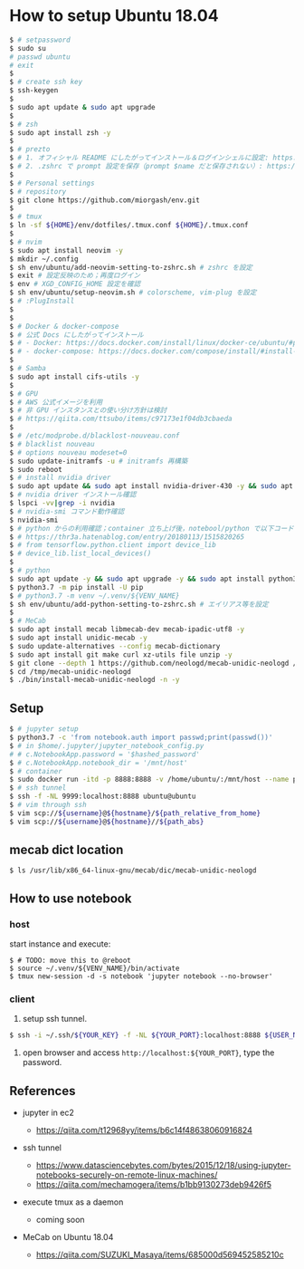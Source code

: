 # How to setup Ubuntu 18.04

```bash
$ # setpassword
$ sudo su
# passwd ubuntu
# exit
$ 
$ # create ssh key
$ ssh-keygen
$ 
$ sudo apt update & sudo apt upgrade
$ 
$ # zsh
$ sudo apt install zsh -y
$ 
$ # prezto
$ # 1. オフィシャル README にしたがってインストール＆ログインシェルに設定: https://github.com/sorin-ionescu/prezto
$ # 2. .zshrc で prompt 設定を保存（prompt $name だと保存されない）: https://qiita.com/notakaos/items/89057f2119655ab9f920
$ 
$ # Personal settings
$ # repository
$ git clone https://github.com/miorgash/env.git
$ 
$ # tmux
$ ln -sf ${HOME}/env/dotfiles/.tmux.conf ${HOME}/.tmux.conf
$ 
$ # nvim
$ sudo apt install neovim -y
$ mkdir ~/.config
$ sh env/ubuntu/add-neovim-setting-to-zshrc.sh # zshrc を設定
$ exit # 設定反映のため；再度ログイン
$ env # XGD_CONFIG_HOME 設定を確認
$ sh env/ubuntu/setup-neovim.sh # colorscheme, vim-plug を設定
$ # :PlugInstall
$ 
$ 
$ # Docker & docker-compose
$ # 公式 Docs にしたがってインストール
$ # - Docker: https://docs.docker.com/install/linux/docker-ce/ubuntu/#prerequisites
$ # - docker-compose: https://docs.docker.com/compose/install/#install-compose
$ 
$ # Samba
$ sudo apt install cifs-utils -y
$ 
$ # GPU
$ # AWS 公式イメージを利用
$ # 非 GPU インスタンスとの使い分け方針は検討
$ # https://qiita.com/ttsubo/items/c97173e1f04db3cbaeda
$ 
$ # /etc/modprobe.d/blacklost-nouveau.conf
$ # blacklist nouveau
$ # options nouveau modeset=0
$ sudo update-initramfs -u # initramfs 再構築
$ sudo reboot
$ # install nvidia driver
$ sudo apt update && sudo apt install nvidia-driver-430 -y && sudo apt install nvidia-cuda-toolkit -y
$ # nvidia driver インストール確認
$ lspci -vv|grep -i nvidia
$ # nvidia-smi コマンド動作確認
$ nvidia-smi
$ # python からの利用確認；container 立ち上げ後，notebool/python で以下コードを実行
$ # https://thr3a.hatenablog.com/entry/20180113/1515820265
$ # from tensorflow.python.client import device_lib
$ # device_lib.list_local_devices()
$ 
$ # python
$ sudo apt update -y && sudo apt upgrade -y && sudo apt install python3.7 -y && sudo apt install python3.7-dev -y && sudo apt install python3-pip -y && sudo apt install python3.7-venv -y
$ python3.7 -m pip install -U pip
$ # python3.7 -m venv ~/.venv/${VENV_NAME}
$ sh env/ubuntu/add-python-setting-to-zshrc.sh # エイリアス等を設定
$ 
$ # MeCab
$ sudo apt install mecab libmecab-dev mecab-ipadic-utf8 -y
$ sudo apt install unidic-mecab -y
$ sudo update-alternatives --config mecab-dictionary
$ sudo apt install git make curl xz-utils file unzip -y
$ git clone --depth 1 https://github.com/neologd/mecab-unidic-neologd /tmp/mecab-unidic-neologd
$ cd /tmp/mecab-unidic-neologd
$ ./bin/install-mecab-unidic-neologd -n -y
```

## Setup

```bash
$ # jupyter setup
$ python3.7 -c 'from notebook.auth import passwd;print(passwd())'
$ # in $home/.jupyter/jupyter_notebook_config.py
# # c.NotebookApp.password = '$hashed_password'
$ # c.NotebookApp.notebook_dir = '/mnt/host'
$ # container
$ sudo docker run -itd -p 8888:8888 -v /home/ubuntu/:/mnt/host --name pynlp miorgash/pynlp:latest
$ # ssh tunnel
$ ssh -f -NL 9999:localhost:8888 ubuntu@ubuntu
$ # vim through ssh
$ vim scp://${username}@${hostname}/${path_relative_from_home}
$ vim scp://${username}@${hostname}//${path_abs}
```

## mecab dict location
```
$ ls /usr/lib/x86_64-linux-gnu/mecab/dic/mecab-unidic-neologd
```

## How to use notebook
### host
start instance and execute:

```
$ # TODO: move this to @reboot
$ source ~/.venv/${VENV_NAME}/bin/activate
$ tmux new-session -d -s notebook 'jupyter notebook --no-browser'
```

### client
1. setup ssh tunnel.
```bash
$ ssh -i ~/.ssh/${YOUR_KEY} -f -NL ${YOUR_PORT}:localhost:8888 ${USER_NAME}@${INSTANCE_IP}
```
1. open browser and access `http://localhost:${YOUR_PORT}`, type the password.


## References
- jupyter in ec2
  - https://qiita.com/t12968yy/items/b6c14f48638060916824
- ssh tunnel
  - https://www.datasciencebytes.com/bytes/2015/12/18/using-jupyter-notebooks-securely-on-remote-linux-machines/
  - https://qiita.com/mechamogera/items/b1bb9130273deb9426f5
- execute tmux as a daemon
  - coming soon

- MeCab on Ubuntu 18.04
  - https://qiita.com/SUZUKI_Masaya/items/685000d569452585210c
